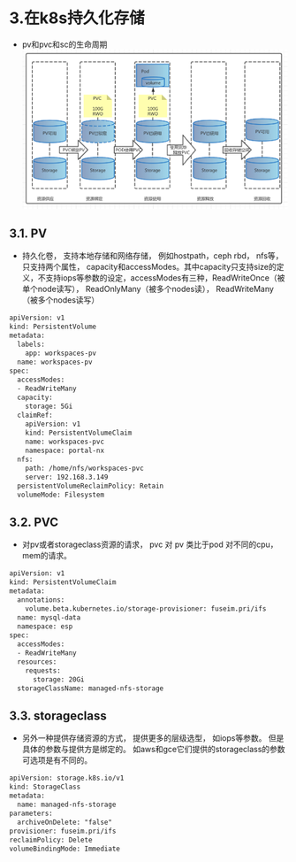 # 3.在k8s持久化存储
- pv和pvc和sc的生命周期
![](assets/3.storage-in-k8s-2397258e.png)
## 3.1. PV
- 持久化卷， 支持本地存储和网络存储， 例如hostpath，ceph rbd， nfs等，只支持两个属性， capacity和accessModes。其中capacity只支持size的定义，不支持iops等参数的设定，accessModes有三种，ReadWriteOnce（被单个node读写）， ReadOnlyMany（被多个nodes读）， ReadWriteMany（被多个nodes读写）
```shell
apiVersion: v1
kind: PersistentVolume
metadata:
  labels:
    app: workspaces-pv
  name: workspaces-pv
spec:
  accessModes:
  - ReadWriteMany
  capacity:
    storage: 5Gi
  claimRef:
    apiVersion: v1
    kind: PersistentVolumeClaim
    name: workspaces-pvc
    namespace: portal-nx
  nfs:
    path: /home/nfs/workspaces-pvc
    server: 192.168.3.149
  persistentVolumeReclaimPolicy: Retain
  volumeMode: Filesystem
```

## 3.2. PVC
- 对pv或者storageclass资源的请求， pvc 对 pv 类比于pod 对不同的cpu， mem的请求。
```shell
apiVersion: v1
kind: PersistentVolumeClaim
metadata:
  annotations:
    volume.beta.kubernetes.io/storage-provisioner: fuseim.pri/ifs
  name: mysql-data
  namespace: esp
spec:
  accessModes:
  - ReadWriteMany
  resources:
    requests:
      storage: 20Gi
  storageClassName: managed-nfs-storage
```
## 3.3. storageclass
- 另外一种提供存储资源的方式， 提供更多的层级选型， 如iops等参数。 但是具体的参数与提供方是绑定的。 如aws和gce它们提供的storageclass的参数可选项是有不同的。
```shell
apiVersion: storage.k8s.io/v1
kind: StorageClass
metadata:
  name: managed-nfs-storage
parameters:
  archiveOnDelete: "false"
provisioner: fuseim.pri/ifs
reclaimPolicy: Delete
volumeBindingMode: Immediate
```
